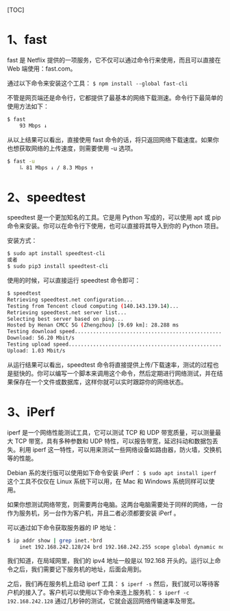 [TOC]

# 1、fast
fast 是 Netflix 提供的一项服务，它不仅可以通过命令行来使用，而且可以直接在 Web 端使用：fast.com。

通过以下命令来安装这个工具：
`$ npm install --global fast-cli`

不管是网页端还是命令行，它都提供了最基本的网络下载测速。命令行下最简单的使用方法如下：
```bash
$ fast
    93 Mbps ↓
```

从以上结果可以看出，直接使用 fast 命令的话，将只返回网络下载速度。如果你也想获取网络的上传速度，则需要使用 -u 选项。
```bash
$ fast -u
    ⠧ 81 Mbps ↓ / 8.3 Mbps ↑
```

# 2、speedtest
speedtest 是一个更加知名的工具。它是用 Python 写成的，可以使用 apt 或 pip 命令来安装。你可以在命令行下使用，也可以直接将其导入到你的 Python 项目。

安装方式：
```bash
$ sudo apt install speedtest-cli
或者
$ sudo pip3 install speedtest-cli
```
使用的时候，可以直接运行 speedtest 命令即可：
```bash
$ speedtest
Retrieving speedtest.net configuration...
Testing from Tencent cloud computing (140.143.139.14)...
Retrieving speedtest.net server list...
Selecting best server based on ping...
Hosted by Henan CMCC 5G (Zhengzhou) [9.69 km]: 28.288 ms
Testing download speed................................................................................
Download: 56.20 Mbit/s
Testing upload speed......................................................................................................
Upload: 1.03 Mbit/s
```
从运行结果可以看出，speedtest 命令将直接提供上传/下载速率，测试的过程也是挺快的。你可以编写一个脚本来调用这个命令，然后定期进行网络测试，并在结果保存在一个文件或数据库，这样你就可以实时跟踪你的网络状态。

# 3、iPerf
iperf 是一个网络性能测试工具，它可以测试 TCP 和 UDP 带宽质量，可以测量最大 TCP 带宽，具有多种参数和 UDP 特性，可以报告带宽，延迟抖动和数据包丢失。利用 iperf 这一特性，可以用来测试一些网络设备如路由器，防火墙，交换机等的性能。

Debian 系的发行版可以使用如下命令安装 iPerf ：
`$ sudo apt install iperf`
这个工具不仅仅在 Linux 系统下可以用，在 Mac 和 Windows 系统同样可以使用。

如果你想测试网络带宽，则需要两台电脑。这两台电脑需要处于同样的网络，一台作为服务机，另一台作为客户机，并且二者必须都要安装 iPerf 。

可以通过如下命令获取服务器的 IP 地址：
```bash
$ ip addr show | grep inet.*brd
    inet 192.168.242.128/24 brd 192.168.242.255 scope global dynamic noprefixroute ens33
```
我们知道，在局域网里，我们的 ipv4 地址一般是以 192.168 开头的。运行以上命令之后，我们需要记下服务机的地址，后面会用到。

之后，我们再在服务机上启动 iperf 工具：
` $ iperf -s `
然后，我们就可以等待客户机的接入了。客户机可以使用以下命令来连上服务机：
` $ iperf -c 192.168.242.128 `
通过几秒钟的测试，它就会返回网络传输速率及带宽。